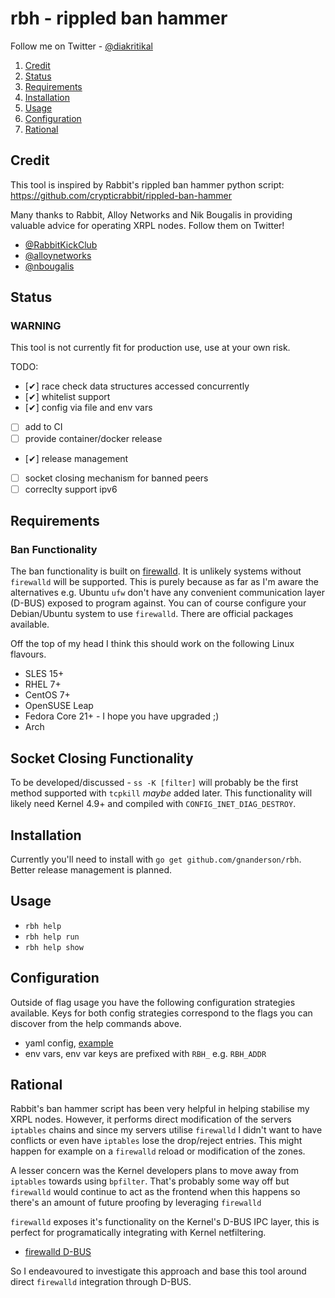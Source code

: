# rbh - rippled ban hammer

Follow me on Twitter - [@diakritikal](https://twitter.com/diakritikal)

1. [Credit](#credit)
1. [Status](#status)
1. [Requirements](#requirements)
1. [Installation](#installation)
1. [Usage](#usage)
1. [Configuration](#configuration)
1. [Rational](#rational)

## Credit
This tool is inspired by Rabbit's rippled ban hammer python script:
  https://github.com/crypticrabbit/rippled-ban-hammer

Many thanks to Rabbit, Alloy Networks and Nik Bougalis in providing valuable
advice for operating XRPL nodes. Follow them on Twitter!

  - [@RabbitKickClub](https://twitter.com/RabbitKickClub)
  - [@alloynetworks](https://twitter.com/alloynetworks)
  - [@nbougalis](https://twitter.com/nbougalis)

## Status

### WARNING
This tool is not currently fit for production use, use at your own risk.

TODO:
  - [✔] race check data structures accessed concurrently
  - [✔] whitelist support
  - [✔] config via file and env vars
  - [ ] add to CI
  - [ ] provide container/docker release
  - [✔] release management
  - [ ] socket closing mechanism for banned peers
  - [ ] correclty support ipv6

## Requirements

### Ban Functionality

The ban functionality is built on [firewalld](https://firewalld.org/). It is
unlikely systems without `firewalld` will be supported. This is purely because
as far as I'm aware the alternatives e.g. Ubuntu `ufw` don't have any convenient
communication layer (D-BUS) exposed to program against. You can of course
configure your Debian/Ubuntu system to use `firewalld`. There are official
packages available.

Off the top of my head I think this should work on the following Linux flavours.

  - SLES 15+
  - RHEL 7+
  - CentOS 7+
  - OpenSUSE Leap
  - Fedora Core 21+ - I hope you have upgraded ;)
  - Arch

## Socket Closing Functionality

To be developed/discussed - `ss -K [filter]` will probably be the first method
supported with `tcpkill` *maybe* added later. This functionality will likely need
Kernel 4.9+ and compiled with `CONFIG_INET_DIAG_DESTROY`.

## Installation

Currently you'll need to install with `go get github.com/gnanderson/rbh`. Better
release management is planned.

## Usage

 -  `rbh help`
 -  `rbh help run`
 -  `rbh help show`

## Configuration

Outside of flag usage you have the following configuration strategies available.
Keys for both config strategies correspond to the flags you can discover from
the help commands above.

 - yaml config, [example](https://github.com/gnanderson/rbh/blob/master/examples/.rbh.yaml)
 - env vars, env var keys are prefixed with `RBH_` e.g. `RBH_ADDR`

## Rational

Rabbit's ban hammer script has been very helpful in helping stabilise my XRPL
nodes. However, it performs direct modification of the servers `iptables` chains
and since my servers utilise `firewalld` I didn't want to have conflicts or
even have `iptables` lose the drop/reject entries. This might happen for example
on a `firewalld` reload or modification of the zones.

A lesser concern was the Kernel developers plans to move away from `iptables`
towards using `bpfilter`. That's probably some way off but `firewalld` would
continue to act as the frontend when this happens so there's an amount of future
proofing by leveraging `firewalld`

`firewalld` exposes it's functionality on the Kernel's D-BUS IPC layer, this is
perfect for programatically integrating with Kernel netfiltering.

  - [firewalld D-BUS](https://firewalld.org/documentation/man-pages/firewalld.dbus.html)

So I endeavoured to investigate this approach and base this tool around direct
`firewalld` integration through D-BUS.
